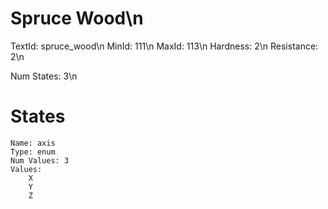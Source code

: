 # Spruce Wood\n
TextId: spruce_wood\n
MinId: 111\n
MaxId: 113\n
Hardness: 2\n
Resistance: 2\n

Num States: 3\n
# States
```
Name: axis
Type: enum
Num Values: 3
Values:
    X
    Y
    Z
```